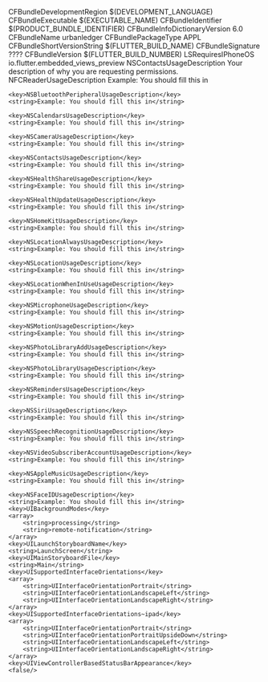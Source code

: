 <?xml version="1.0" encoding="UTF-8"?>
<!DOCTYPE plist PUBLIC "-//Apple//DTD PLIST 1.0//EN" "http://www.apple.com/DTDs/PropertyList-1.0.dtd">
<plist version="1.0">
<dict>
	<key>CFBundleDevelopmentRegion</key>
	<string>$(DEVELOPMENT_LANGUAGE)</string>
	<key>CFBundleExecutable</key>
	<string>$(EXECUTABLE_NAME)</string>
	<key>CFBundleIdentifier</key>
	<string>$(PRODUCT_BUNDLE_IDENTIFIER)</string>
	<key>CFBundleInfoDictionaryVersion</key>
	<string>6.0</string>
	<key>CFBundleName</key>
	<string>urbanledger</string>
	<key>CFBundlePackageType</key>
	<string>APPL</string>
	<key>CFBundleShortVersionString</key>
	<string>$(FLUTTER_BUILD_NAME)</string>
	<key>CFBundleSignature</key>
	<string>????</string>
	<key>CFBundleVersion</key>
	<string>$(FLUTTER_BUILD_NUMBER)</string>
	<key>LSRequiresIPhoneOS</key>
	<true/>
    <key>io.flutter.embedded_views_preview</key>
    <true/>
    <key>NSContactsUsageDescription</key>
    <string>Your description of why you are requesting permissions.</string>
    <key>NFCReaderUsageDescription</key>
    <string>Example: You should fill this in</string>

    <key>NSBluetoothPeripheralUsageDescription</key>
    <string>Example: You should fill this in</string>

    <key>NSCalendarsUsageDescription</key>
    <string>Example: You should fill this in</string>

    <key>NSCameraUsageDescription</key>
    <string>Example: You should fill this in</string>

    <key>NSContactsUsageDescription</key>
    <string>Example: You should fill this in</string>

    <key>NSHealthShareUsageDescription</key>
    <string>Example: You should fill this in</string>

    <key>NSHealthUpdateUsageDescription</key>
    <string>Example: You should fill this in</string>

    <key>NSHomeKitUsageDescription</key>
    <string>Example: You should fill this in</string>

    <key>NSLocationAlwaysUsageDescription</key>
    <string>Example: You should fill this in</string>

    <key>NSLocationUsageDescription</key>
    <string>Example: You should fill this in</string>

    <key>NSLocationWhenInUseUsageDescription</key>
    <string>Example: You should fill this in</string>

    <key>NSMicrophoneUsageDescription</key>
    <string>Example: You should fill this in</string>

    <key>NSMotionUsageDescription</key>
    <string>Example: You should fill this in</string>

    <key>NSPhotoLibraryAddUsageDescription</key>
    <string>Example: You should fill this in</string>

    <key>NSPhotoLibraryUsageDescription</key>
    <string>Example: You should fill this in</string>

    <key>NSRemindersUsageDescription</key>
    <string>Example: You should fill this in</string>

    <key>NSSiriUsageDescription</key>
    <string>Example: You should fill this in</string>

    <key>NSSpeechRecognitionUsageDescription</key>
    <string>Example: You should fill this in</string>

    <key>NSVideoSubscriberAccountUsageDescription</key>
    <string>Example: You should fill this in</string>

    <key>NSAppleMusicUsageDescription</key>
    <string>Example: You should fill this in</string>

    <key>NSFaceIDUsageDescription</key>
    <string>Example: You should fill this in</string><key>UIBackgroundModes</key>
	<array>
		<string>processing</string>
		<string>remote-notification</string>
	</array>
	<key>UILaunchStoryboardName</key>
	<string>LaunchScreen</string>
	<key>UIMainStoryboardFile</key>
	<string>Main</string>
	<key>UISupportedInterfaceOrientations</key>
	<array>
		<string>UIInterfaceOrientationPortrait</string>
		<string>UIInterfaceOrientationLandscapeLeft</string>
		<string>UIInterfaceOrientationLandscapeRight</string>
	</array>
	<key>UISupportedInterfaceOrientations~ipad</key>
	<array>
		<string>UIInterfaceOrientationPortrait</string>
		<string>UIInterfaceOrientationPortraitUpsideDown</string>
		<string>UIInterfaceOrientationLandscapeLeft</string>
		<string>UIInterfaceOrientationLandscapeRight</string>
	</array>
	<key>UIViewControllerBasedStatusBarAppearance</key>
	<false/>
</dict>
</plist>
